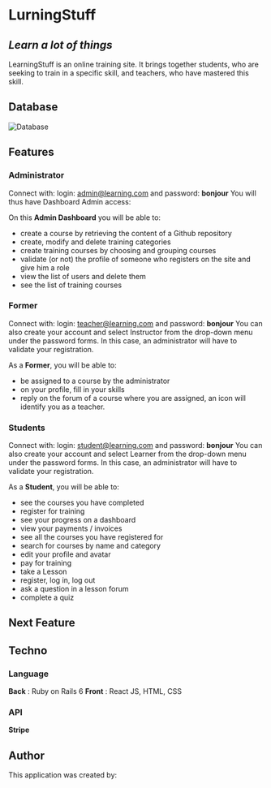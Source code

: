 # LurningStuff
## _Learn a lot of things_

LearningStuff is an online training site. It brings together students, who are seeking to train in a specific skill, and teachers, who have mastered this skill.

## Database

![Database](../src/assets/noavata.jpg)

## Features

### Administrator

Connect with: login: admin@learning.com and password: **bonjour**
You will thus have Dashboard Admin access:

On this **Admin Dashboard** you will be able to:

- create a course by retrieving the content of a Github repository
- create, modify and delete training categories
- create training courses by choosing and grouping courses
- validate (or not) the profile of someone who registers on the site and give him a role
- view the list of users and delete them
- see the list of training courses

### Former 

Connect with: login: teacher@learning.com and password: **bonjour**
You can also create your account and select Instructor from the drop-down menu under the password forms. In this case, an administrator will have to validate your registration.

As a **Former**, you will be able to:

 - be assigned to a course by the administrator
- on your profile, fill in your skills
- reply on the forum of a course where you are assigned, an icon will identify you as a teacher.

### Students

Connect with: login: student@learning.com and password: **bonjour**
You can also create your account and select Learner from the drop-down menu under the password forms. In this case, an administrator will have to validate your registration.

As a **Student**, you will be able to:

- see the courses you have completed
- register for training
- see your progress on a dashboard
- view your payments / invoices
- see all the courses you have registered for
- search for courses by name and category
- edit your profile and avatar
- pay for training
- take a Lesson
- register, log in, log out
- ask a question in a lesson forum
- complete a quiz

## Next Feature




## Techno

### Language

**Back** : Ruby on Rails 6 
**Front** : React JS, HTML, CSS

### API

**Stripe**


## Author

This application was created by: